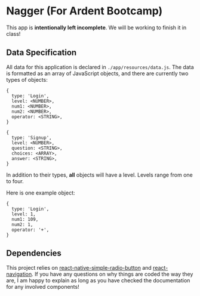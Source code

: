 # Nagger (For Ardent Bootcamp)

This app is **intentionally left incomplete**. We will be working to finish it
in class!

## Data Specification

All data for this application is declared in `./app/resources/data.js`. The data
is formatted as an array of JavaScript objects, and there are currently two
types of objects:

```
{
  type: 'Login',
  level: <NUMBER>,
  num1: <NUMBER>,
  num2: <NUMBER>,
  operator: <STRING>,
}
```

```
{
  type: 'Signup',
  level: <NUMBER>,
  question: <STRING>,
  choices: <ARRAY>,
  answer: <STRING>,
}
```

In addition to their types, **all** objects will have a level. Levels range from
one to four.

Here is one example object:

```
{
  type: 'Login',
  level: 1,
  num1: 109,
  num2: 1,
  operator: '+',
}
```

## Dependencies

This project relies on [react-native-simple-radio-button][1] and
[react-navigation][2]. If you have any questions on why things are coded the way
they are, I am happy to explain as long as you have checked the documentation
for any involved components!

[1]: https://github.com/moschan/react-native-simple-radio-button
[2]: https://reactnavigation.org/docs/intro/